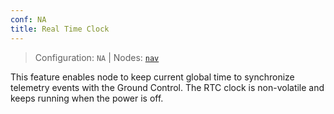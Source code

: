```yaml
---
conf: NA
title: Real Time Clock
---
```


>Configuration: `NA`
> | Nodes: [`nav`](../../hw/nodes/nav.md)

This feature enables node to keep current global time to synchronize telemetry events with the Ground Control. The RTC clock is non-volatile and keeps running when the power is off.
